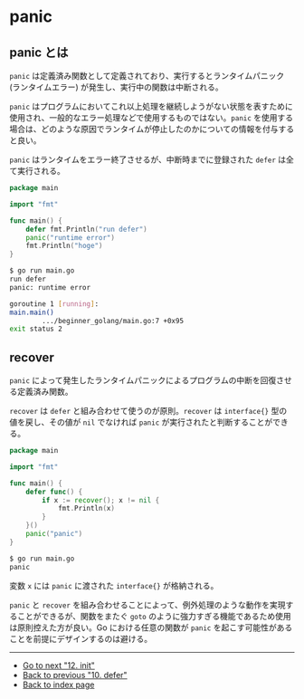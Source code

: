 # panic

## panic とは

`panic` は定義済み関数として定義されており、実行するとランタイムパニック (ランタイムエラー) が発生し、実行中の関数は中断される。

`panic` はプログラムにおいてこれ以上処理を継続しようがない状態を表すために使用され、一般的なエラー処理などで使用するものではない。`panic` を使用する場合は、どのような原因でランタイムが停止したのかについての情報を付与すると良い。

`panic` はランタイムをエラー終了させるが、中断時までに登録された `defer` は全て実行される。

<!-- markdownlint-disable MD010 -->

```go
package main

import "fmt"

func main() {
	defer fmt.Println("run defer")
	panic("runtime error")
	fmt.Println("hoge")
}
```

<!-- markdownlint-enable MD010 -->

```bash
$ go run main.go
run defer
panic: runtime error

goroutine 1 [running]:
main.main()
        .../beginner_golang/main.go:7 +0x95
exit status 2
```

## recover

`panic` によって発生したランタイムパニックによるプログラムの中断を回復させる定義済み関数。

`recover` は `defer` と組み合わせて使うのが原則。`recover` は `interface{}` 型の値を戻し、その値が `nil` でなければ `panic` が実行されたと判断することができる。

<!-- markdownlint-disable MD010 -->

```go
package main

import "fmt"

func main() {
	defer func() {
		if x := recover(); x != nil {
			fmt.Println(x)
		}
	}()
	panic("panic")
}
```

<!-- markdownlint-enable MD010 -->

```bash
$ go run main.go
panic
```

変数 `x` には `panic` に渡された `interface{}` が格納される。

`panic` と `recover` を組み合わせることによって、例外処理のような動作を実現することができるが、関数をまたぐ `goto` のように強力すぎる機能であるため使用は原則控えた方が良い。Go における任意の関数が `panic` を起こす可能性があることを前提にデザインするのは避ける。

***

* [Go to next "12. init"](./init.md)
* [Back to previous "10. defer"](./defer.md)
* [Back to index page](../README.md)
